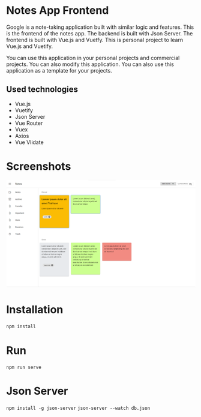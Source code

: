 # Notes App Frontend

Google is a note-taking application built with similar logic and features. This is the frontend of the notes app. The backend is built with Json Server. The frontend is built with Vue.js and Vuetfy.
This is personal project to learn Vue.js and Vuetify.


You can use this application in your personal projects and commercial projects. You can also modify this application. You can also use this application as a template for your projects.

## Used technologies

- Vue.js
- Vuetify
- Json Server
- Vue Router
- Vuex
- Axios
- Vue Vlidate

# Screenshots

<img src="./screenshot/screen.png" />

# Installation

`npm install`

# Run

`npm run serve`


# Json Server
`npm install -g json-server`
`json-server --watch db.json`





